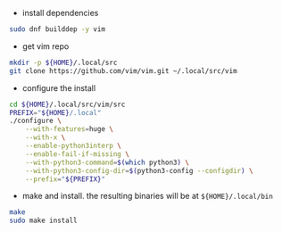* install dependencies
```bash
sudo dnf builddep -y vim
```

* get vim repo 

```bash
mkdir -p ${HOME}/.local/src
git clone https://github.com/vim/vim.git ~/.local/src/vim
```

* configure the install

```bash
cd ${HOME}/.local/src/vim/src
PREFIX="${HOME}/.local"
./configure \
	--with-features=huge \
	--with-x \
	--enable-python3interp \
	--enable-fail-if-missing \
	--with-python3-command=$(which python3) \
	--with-python3-config-dir=$(python3-config --configdir) \
	--prefix="${PREFIX}"
```

* make and install. the resulting binaries will be at `${HOME}/.local/bin`

``` bash
make
sudo make install
```

